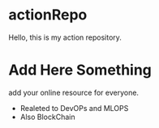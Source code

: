 # actionRepo
Hello, this is my action repository.

# Add Here Something
add your online resource for everyone.
* Realeted to DevOPs and MLOPS
* Also BlockChain